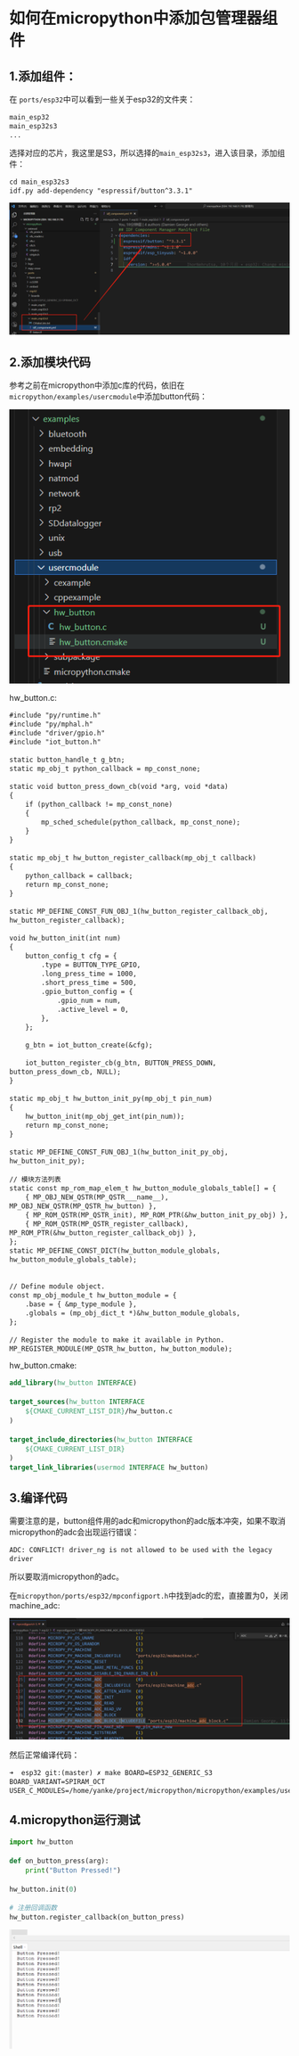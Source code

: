 # 如何在micropython中添加包管理器组件

## 1.添加组件：

在 `ports/esp32`中可以看到一些关于esp32的文件夹：
```shell
main_esp32
main_esp32s3
...
```

选择对应的芯片，我这里是S3，所以选择的`main_esp32s3`，进入该目录，添加组件：

```shell
cd main_esp32s3
idf.py add-dependency "espressif/button^3.3.1"
```

![](./src/S3添加button组件界面.png)


## 2.添加模块代码

参考之前在micropython中添加c库的代码，依旧在`micropython/examples/usercmodule`中添加button代码：

![](./src/hw_button目录结构.png)


hw_button.c:
```shell
#include "py/runtime.h"
#include "py/mphal.h"
#include "driver/gpio.h"
#include "iot_button.h"

static button_handle_t g_btn;
static mp_obj_t python_callback = mp_const_none;

static void button_press_down_cb(void *arg, void *data)
{
    if (python_callback != mp_const_none)
    {
        mp_sched_schedule(python_callback, mp_const_none);
    }
}

static mp_obj_t hw_button_register_callback(mp_obj_t callback)
{
    python_callback = callback;
    return mp_const_none;
}

static MP_DEFINE_CONST_FUN_OBJ_1(hw_button_register_callback_obj, hw_button_register_callback);

void hw_button_init(int num)
{
    button_config_t cfg = {
        .type = BUTTON_TYPE_GPIO,
        .long_press_time = 1000,
        .short_press_time = 500,
        .gpio_button_config = {
            .gpio_num = num,
            .active_level = 0,
        },
    };

    g_btn = iot_button_create(&cfg);

    iot_button_register_cb(g_btn, BUTTON_PRESS_DOWN, button_press_down_cb, NULL);
}

static mp_obj_t hw_button_init_py(mp_obj_t pin_num)
{
    hw_button_init(mp_obj_get_int(pin_num));
    return mp_const_none;
}

static MP_DEFINE_CONST_FUN_OBJ_1(hw_button_init_py_obj, hw_button_init_py);

// 模块方法列表
static const mp_rom_map_elem_t hw_button_module_globals_table[] = {
    { MP_OBJ_NEW_QSTR(MP_QSTR___name__), MP_OBJ_NEW_QSTR(MP_QSTR_hw_button) },
    { MP_ROM_QSTR(MP_QSTR_init), MP_ROM_PTR(&hw_button_init_py_obj) },
    { MP_ROM_QSTR(MP_QSTR_register_callback), MP_ROM_PTR(&hw_button_register_callback_obj) },
};
static MP_DEFINE_CONST_DICT(hw_button_module_globals, hw_button_module_globals_table);


// Define module object.
const mp_obj_module_t hw_button_module = {
    .base = { &mp_type_module },
    .globals = (mp_obj_dict_t *)&hw_button_module_globals,
};

// Register the module to make it available in Python.
MP_REGISTER_MODULE(MP_QSTR_hw_button, hw_button_module);
```

hw_button.cmake:

```cmake
add_library(hw_button INTERFACE)

target_sources(hw_button INTERFACE
    ${CMAKE_CURRENT_LIST_DIR}/hw_button.c
)

target_include_directories(hw_button INTERFACE
    ${CMAKE_CURRENT_LIST_DIR}
)
target_link_libraries(usermod INTERFACE hw_button)
```


## 3.编译代码

需要注意的是，button组件用的adc和micropython的adc版本冲突，如果不取消micropython的adc会出现运行错误：

```shell
ADC: CONFLICT! driver_ng is not allowed to be used with the legacy driver
```

所以要取消micropython的adc。

在`micropython/ports/esp32/mpconfigport.h`中找到adc的宏，直接置为0，关闭machine_adc:

![](./src/关闭machine_adc.png)


然后正常编译代码：

```shell
➜  esp32 git:(master) ✗ make BOARD=ESP32_GENERIC_S3 BOARD_VARIANT=SPIRAM_OCT USER_C_MODULES=/home/yanke/project/micropython/micropython/examples/usercmodule/hw_button/hw_button.cmake
```


## 4.micropython运行测试

```python
import hw_button

def on_button_press(arg):
    print("Button Pressed!")

hw_button.init(0)

# 注册回调函数
hw_button.register_callback(on_button_press)
```

![](./src/micropython_button运行结果.png)